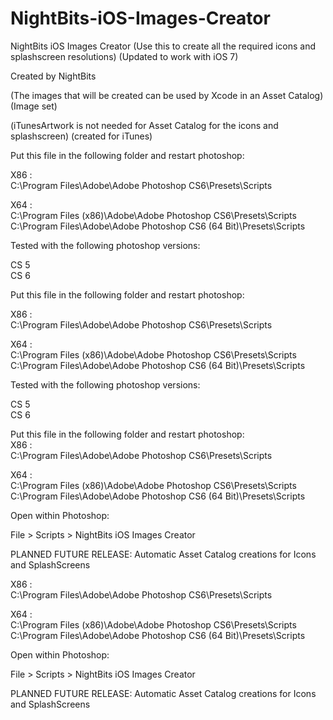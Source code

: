 NightBits-iOS-Images-Creator
============================

NightBits iOS Images Creator (Use this to create all the required icons and splashscreen resolutions) 
(Updated to work with iOS 7) 


Created by NightBits

(The images that will be created can be used by Xcode in an Asset Catalog) (Image set)

(iTunesArtwork is not needed for Asset Catalog for the icons and splashscreen) (created for iTunes)

Put this file in the following folder and restart photoshop: 


X86 : <br/> C:\Program Files\Adobe\Adobe Photoshop CS6\Presets\Scripts 

X64 : <br/>  C:\Program Files (x86)\Adobe\Adobe Photoshop CS6\Presets\Scripts <br/> 
C:\Program Files\Adobe\Adobe Photoshop CS6 (64 Bit)\Presets\Scripts

Tested with the following photoshop versions: <br/> 


CS 5 <br/> 
CS 6 <br/> 

Put this file in the following folder and restart photoshop: <br/> 

X86 : <br/> C:\Program Files\Adobe\Adobe Photoshop CS6\Presets\Scripts <br/> 

X64 : <br/>  C:\Program Files (x86)\Adobe\Adobe Photoshop CS6\Presets\Scripts <br/> 
C:\Program Files\Adobe\Adobe Photoshop CS6 (64 Bit)\Presets\Scripts

Tested with the following photoshop versions: <br/> 


CS 5 <br/> 
CS 6 <br/> 

Put this file in the following folder and restart photoshop: <br/> 
X86 : <br/> C:\Program Files\Adobe\Adobe Photoshop CS6\Presets\Scripts <br/> 

X64 : <br/>  C:\Program Files (x86)\Adobe\Adobe Photoshop CS6\Presets\Scripts <br/> 
C:\Program Files\Adobe\Adobe Photoshop CS6 (64 Bit)\Presets\Scripts

Open within Photoshop: 

File > Scripts > NightBits iOS Images Creator 

PLANNED FUTURE RELEASE:  Automatic Asset Catalog creations for Icons and SplashScreens

X86 : <br/> C:\Program Files\Adobe\Adobe Photoshop CS6\Presets\Scripts <br/> 

X64 : <br/>  C:\Program Files (x86)\Adobe\Adobe Photoshop CS6\Presets\Scripts <br/> 
C:\Program Files\Adobe\Adobe Photoshop CS6 (64 Bit)\Presets\Scripts

Open within Photoshop: 

File > Scripts > NightBits iOS Images Creator 

PLANNED FUTURE RELEASE:  Automatic Asset Catalog creations for Icons and SplashScreens
